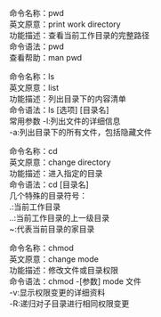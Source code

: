 命令名称：pwd  
英文原意：print work directory  
功能描述：查看当前工作目录的完整路径  
命令语法：pwd  
查看帮助：man pwd  

命令名称：ls   
英文原意：list  
功能描述：列出目录下的内容清单  
命令语法：ls [选项] [目录名]  
	常用参数  -l:列出文件的详细信息  
		-a:列出目录下的所有文件，包括隐藏文件  

命令名称：cd  
英文原意：change directory  
功能描述：进入指定的目录  
命令语法：cd [目录名]  
几个特殊的目录符号：  
	.:当前工作目录  
	..:当前工作目录的上一级目录  
	~:代表当前目录的家目录  

命令名称：chmod  
英文原意：change mode  
功能描述：修改文件或目录权限  
命令语法：chmod -[参数] mode 文件  
	-v:显示权限变更的详细资料  
	-R:递归对子目录进行相同权限变更  
